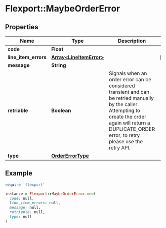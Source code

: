 # Flexport::MaybeOrderError

## Properties

| Name | Type | Description | Notes |
| ---- | ---- | ----------- | ----- |
| **code** | **Float** |  |  |
| **line_item_errors** | [**Array&lt;LineItemError&gt;**](LineItemError.md) |  | [optional] |
| **message** | **String** |  |  |
| **retriable** | **Boolean** | Signals when an order error can be considered transient and can be retried manually by the caller. Attempting to create the order again will return a DUPLICATE_ORDER error, to retry please use the retry API. |  |
| **type** | [**OrderErrorType**](OrderErrorType.md) |  |  |

## Example

```ruby
require 'flexport'

instance = Flexport::MaybeOrderError.new(
  code: null,
  line_item_errors: null,
  message: null,
  retriable: null,
  type: null
)
```

